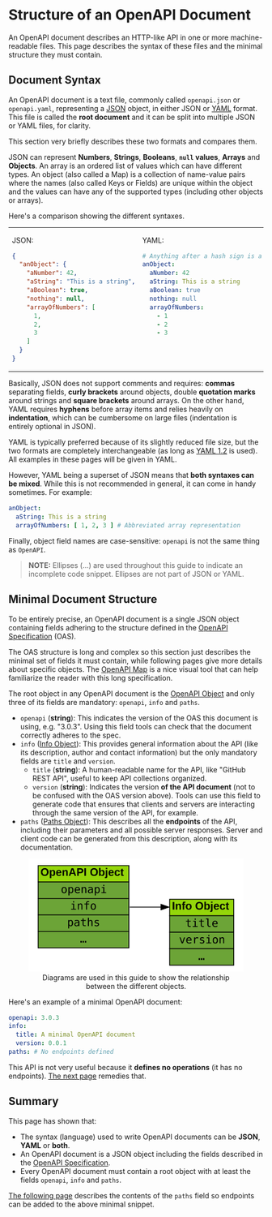 # Structure of an OpenAPI Document

An OpenAPI document describes an HTTP-like API in one or more machine-readable files. This page describes the syntax of these files and the minimal structure they must contain.

## Document Syntax

An OpenAPI document is a text file, commonly called `openapi.json` or `openapi.yaml`, representing a [JSON](https://en.wikipedia.org/wiki/JSON) object, in either JSON or [YAML](https://en.wikipedia.org/wiki/YAML) format. This file is called the **root document** and it can be split into multiple JSON or YAML files, for clarity.

This section very briefly describes these two formats and compares them.

JSON can represent **Numbers**, **Strings**, **Booleans**, **`null` values**, **Arrays** and **Objects**. An array is an ordered list of values which can have different types. An object (also called a Map) is a collection of name-value pairs where the names (also called Keys or Fields) are unique within the object and the values can have any of the supported types (including other objects or arrays).

Here's a comparison showing the different syntaxes.

<table style="border-style:none;width:100%"><tr style="vertical-align:top"><td>

JSON:

```json
{
  "anObject": {
    "aNumber": 42,
    "aString": "This is a string",
    "aBoolean": true,
    "nothing": null,
    "arrayOfNumbers": [
      1,
      2,
      3
    ]
  }
}
```

</td><td>

YAML:

```yaml
# Anything after a hash sign is a comment
anObject:
  aNumber: 42
  aString: This is a string
  aBoolean: true
  nothing: null
  arrayOfNumbers:
    - 1
    - 2
    - 3
```

</td></tr></table>

Basically, JSON does not support comments and requires: **commas** separating fields, **curly brackets** around objects, double **quotation marks** around strings and **square brackets** around arrays. On the other hand, YAML requires **hyphens** before array items and relies heavily on **indentation**, which can be cumbersome on large files (indentation is entirely optional in JSON).

YAML is typically preferred because of its slightly reduced file size, but the two formats are completely interchangeable (as long as [YAML 1.2](https://en.wikipedia.org/wiki/YAML#Comparison_with_JSON) is used). All examples in these pages will be given in YAML.

However, YAML being a superset of JSON means that **both syntaxes can be mixed**. While this is not recommended in general, it can come in handy sometimes. For example:

```yaml
anObject:
  aString: This is a string
  arrayOfNumbers: [ 1, 2, 3 ] # Abbreviated array representation
```

Finally, object field names are case-sensitive: `openapi` is not the same thing as `OpenAPI`.

> **NOTE:**
> Ellipses (...) are used throughout this guide to indicate an incomplete code snippet. Ellipses are not part of JSON or YAML.

## Minimal Document Structure

To be entirely precise, an OpenAPI document is a single JSON object containing fields adhering to the structure defined in the [OpenAPI Specification](http://spec.openapis.org/oas/v3.0.3) (OAS).

The OAS structure is long and complex so this section just describes the minimal set of fields it must contain, while following pages give more details about specific objects. The [OpenAPI Map](http://openapi-map.apihandyman.io/) is a nice visual tool that can help familiarize the reader with this long specification.

The root object in any OpenAPI document is the [OpenAPI Object](http://spec.openapis.org/oas/v3.0.3#oasObject) and only three of its fields are mandatory: `openapi`, `info` and `paths`.

* `openapi` (**string**): This indicates the version of the OAS this document is using, e.g. "3.0.3". Using this field tools can check that the document correctly adheres to the spec.
* `info` ([Info Object](http://spec.openapis.org/oas/v3.0.3#infoObject)): This provides general information about the API (like its description, author and contact information) but the only mandatory fields are `title` and `version`.
  * `title` (**string**): A human-readable name for the API, like "GitHub REST API", useful to keep API collections organized.
  * `version` (**string**): Indicates the version **of the API document** (not to be confused with the OAS version above). Tools can use this field to generate code that ensures that clients and servers are interacting through the same version of the API, for example.
* `paths` ([Paths Object](http://spec.openapis.org/oas/v3.0.3#pathsObject)): This describes all the **endpoints** of the API, including their parameters and all possible server responses. Server and client code can be generated from this description, along with its documentation.

<figure style="text-align:center">
  <img src="img/openapi-object.svg"/>
  <figcaption>Diagrams are used in this guide to show the relationship between the different objects.</figcaption>
</figure>

Here's an example of a minimal OpenAPI document:

```yaml
openapi: 3.0.3
info:
  title: A minimal OpenAPI document
  version: 0.0.1
paths: # No endpoints defined
```

This API is not very useful because it **defines no operations** (it has no endpoints). [The next page](specification-paths.md) remedies that.

## Summary

This page has shown that:

* The syntax (language) used to write OpenAPI documents can be **JSON**, **YAML** or **both**.
* An OpenAPI document is a JSON object including the fields described in the [OpenAPI Specification](http://spec.openapis.org/oas/v3.0.3).
* Every OpenAPI document must contain a root object with at least the fields `openapi`, `info` and `paths`.

[The following page](specification-paths.md) describes the contents of the `paths` field so endpoints can be added to the above minimal snippet.
